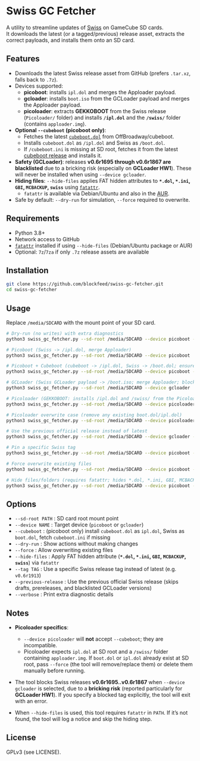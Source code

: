 # Swiss GC Fetcher

A utility to streamline updates of [Swiss](https://github.com/emukidid/swiss-gc) on GameCube SD cards.  
It downloads the latest (or a tagged/previous) release asset, extracts the correct payloads, and installs them onto an SD card.

## Features

- Downloads the latest Swiss release asset from GitHub (prefers `.tar.xz`, falls back to `.7z`).
- Devices supported:
  - **picoboot**: installs `ipl.dol` and merges the Apploader payload.
  - **gcloader**: installs `boot.iso` from the GCLoader payload and merges the Apploader payload.
  - **picoloader**: extracts **GEKKOBOOT** from the Swiss release (`Picoloader/` folder) and installs **`/ipl.dol`** and the **`/swiss/`** folder (contains `apploader.img`).
- **Optional `--cubeboot` (picoboot only)**:
  - Fetches the latest [`cubeboot.dol`](https://github.com/OffBroadway/cubeboot) from OffBroadway/cubeboot.
  - Installs `cubeboot.dol` as `/ipl.dol` and Swiss as `/boot.dol`.
  - If `/cubeboot.ini` is missing at SD root, fetches it from the latest [cubeboot release](https://github.com/OffBroadway/cubeboot/releases) and installs it.
- **Safety (GCLoader)**: releases **v0.6r1695 through v0.6r1867 are blacklisted** due to a bricking risk (especially on **GCLoader HW1**). These will never be installed when using `--device gcloader`.
- **Hiding files**: `--hide-files` applies FAT hidden attributes to **`*.dol`, `*.ini`, `GBI`, `MCBACKUP`, `swiss`** using [`fatattr`](https://tracker.debian.org/pkg/fatattr).  
  - `fatattr` is available via Debian/Ubuntu and also in the [AUR](https://aur.archlinux.org/packages/fatattr).
- Safe by default: `--dry-run` for simulation, `--force` required to overwrite.

## Requirements

- Python 3.8+
- Network access to GitHub
- [`fatattr`](https://tracker.debian.org/pkg/fatattr) installed if using `--hide-files` (Debian/Ubuntu package or AUR)
- Optional: `7z`/`7za` if only `.7z` release assets are available

## Installation

```bash
git clone https://github.com/blockfeed/swiss-gc-fetcher.git
cd swiss-gc-fetcher
```

## Usage

Replace `/media/SDCARD` with the mount point of your SD card.

```bash
# Dry-run (no writes) with extra diagnostics
python3 swiss_gc_fetcher.py --sd-root /media/SDCARD --device picoboot --dry-run --verbose

# Picoboot (Swiss -> /ipl.dol, merge Apploader)
python3 swiss_gc_fetcher.py --sd-root /media/SDCARD --device picoboot

# Picoboot + Cubeboot (cubeboot -> /ipl.dol, Swiss -> /boot.dol; ensure /cubeboot.ini exists)
python3 swiss_gc_fetcher.py --sd-root /media/SDCARD --device picoboot --cubeboot

# GCLoader (Swiss GCLoader payload -> /boot.iso; merge Apploader; blocks risky revisions)
python3 swiss_gc_fetcher.py --sd-root /media/SDCARD --device gcloader

# Picoloader (GEKKOBOOT: installs /ipl.dol and /swiss/ from the Picoloader package)
python3 swiss_gc_fetcher.py --sd-root /media/SDCARD --device picoloader

# Picoloader overwrite case (remove any existing boot.dol/ipl.dol)
python3 swiss_gc_fetcher.py --sd-root /media/SDCARD --device picoloader --force

# Use the previous official release instead of latest
python3 swiss_gc_fetcher.py --sd-root /media/SDCARD --device gcloader --previous-release

# Pin a specific Swiss tag
python3 swiss_gc_fetcher.py --sd-root /media/SDCARD --device picoboot --tag v0.6r1913

# Force overwrite existing files
python3 swiss_gc_fetcher.py --sd-root /media/SDCARD --device picoboot --force

# Hide files/folders (requires fatattr; hides *.dol, *.ini, GBI, MCBACKUP, swiss)
python3 swiss_gc_fetcher.py --sd-root /media/SDCARD --device picoboot --hide-files
```

## Options

- `--sd-root PATH` : SD card root mount point
- `--device NAME` : Target device (`picoboot` or `gcloader`)
- `--cubeboot` : (picoboot only) install `cubeboot.dol` as `ipl.dol`, Swiss as `boot.dol`, fetch `cubeboot.ini` if missing
- `--dry-run` : Show actions without making changes
- `--force` : Allow overwriting existing files
- `--hide-files` : Apply FAT hidden attribute (**`*.dol`, `*.ini`, `GBI`, `MCBACKUP`, `swiss`**) via `fatattr`
- `--tag TAG` : Use a specific Swiss release tag instead of latest (e.g. `v0.6r1913`)
- `--previous-release` : Use the previous official Swiss release (skips drafts, prereleases, and blacklisted GCLoader versions)
- `--verbose` : Print extra diagnostic details

## Notes

- **Picoloader specifics**:
  - `--device picoloader` will **not** accept `--cubeboot`; they are incompatible.
  - Picoloader expects `ipl.dol` at SD root and a `/swiss/` folder containing `apploader.img`.
    If `boot.dol` or `ipl.dol` already exist at SD root, pass `--force` (the tool will remove/replace them) or delete them manually before running.

- The tool blocks Swiss releases **v0.6r1695..v0.6r1867** when `--device gcloader` is selected, due to a **bricking risk** (reported particularly for **GCLoader HW1**). If you specify a blocked tag explicitly, the tool will exit with an error.
- When `--hide-files` is used, this tool requires `fatattr` in `PATH`. If it’s not found, the tool will log a notice and skip the hiding step.

## License

GPLv3 (see LICENSE).
